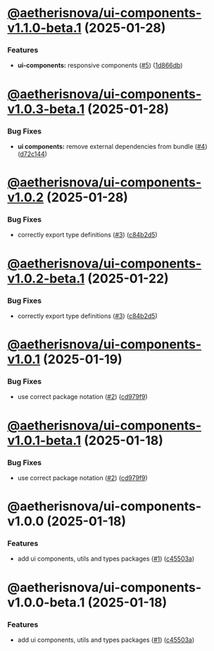 # [@aetherisnova/ui-components-v1.1.0-beta.1](https://github.com/aetheris-nova/instrumentum/compare/@aetherisnova/ui-components-v1.0.3-beta.1...@aetherisnova/ui-components-v1.1.0-beta.1) (2025-01-28)


### Features

* **ui-components:** responsive components ([#5](https://github.com/aetheris-nova/instrumentum/issues/5)) ([1d866db](https://github.com/aetheris-nova/instrumentum/commit/1d866db285e7a77f17be86131a1f37bf621f580f))

# [@aetherisnova/ui-components-v1.0.3-beta.1](https://github.com/aetheris-nova/instrumentum/compare/@aetherisnova/ui-components-v1.0.2...@aetherisnova/ui-components-v1.0.3-beta.1) (2025-01-28)


### Bug Fixes

* **ui components:** remove external dependencies from bundle ([#4](https://github.com/aetheris-nova/instrumentum/issues/4)) ([d72c144](https://github.com/aetheris-nova/instrumentum/commit/d72c144ea40361053d8cd9f3554ee9d6e7d154c5))

# [@aetherisnova/ui-components-v1.0.2](https://github.com/aetheris-nova/instrumentum/compare/@aetherisnova/ui-components-v1.0.1...@aetherisnova/ui-components-v1.0.2) (2025-01-28)


### Bug Fixes

* correctly export type definitions ([#3](https://github.com/aetheris-nova/instrumentum/issues/3)) ([c84b2d5](https://github.com/aetheris-nova/instrumentum/commit/c84b2d5ec872fdd7e5d20d2a5959f63fa11885de))

# [@aetherisnova/ui-components-v1.0.2-beta.1](https://github.com/aetheris-nova/instrumentum/compare/@aetherisnova/ui-components-v1.0.1...@aetherisnova/ui-components-v1.0.2-beta.1) (2025-01-22)


### Bug Fixes

* correctly export type definitions ([#3](https://github.com/aetheris-nova/instrumentum/issues/3)) ([c84b2d5](https://github.com/aetheris-nova/instrumentum/commit/c84b2d5ec872fdd7e5d20d2a5959f63fa11885de))

# [@aetherisnova/ui-components-v1.0.1](https://github.com/aetheris-nova/instrumentum/compare/@aetherisnova/ui-components-v1.0.0...@aetherisnova/ui-components-v1.0.1) (2025-01-19)


### Bug Fixes

* use correct package notation ([#2](https://github.com/aetheris-nova/instrumentum/issues/2)) ([cd979f9](https://github.com/aetheris-nova/instrumentum/commit/cd979f9f1b49cd43c66584cfd979f300dd58b63a))

# [@aetherisnova/ui-components-v1.0.1-beta.1](https://github.com/aetheris-nova/instrumentum/compare/@aetherisnova/ui-components-v1.0.0...@aetherisnova/ui-components-v1.0.1-beta.1) (2025-01-18)


### Bug Fixes

* use correct package notation ([#2](https://github.com/aetheris-nova/instrumentum/issues/2)) ([cd979f9](https://github.com/aetheris-nova/instrumentum/commit/cd979f9f1b49cd43c66584cfd979f300dd58b63a))

# @aetherisnova/ui-components-v1.0.0 (2025-01-18)


### Features

* add ui components, utils and types packages ([#1](https://github.com/aetheris-nova/instrumentum/issues/1)) ([c45503a](https://github.com/aetheris-nova/instrumentum/commit/c45503a83c23198894be6b5182ef6dcb0ef900cf))

# @aetherisnova/ui-components-v1.0.0-beta.1 (2025-01-18)


### Features

* add ui components, utils and types packages ([#1](https://github.com/aetheris-nova/instrumentum/issues/1)) ([c45503a](https://github.com/aetheris-nova/instrumentum/commit/c45503a83c23198894be6b5182ef6dcb0ef900cf))
